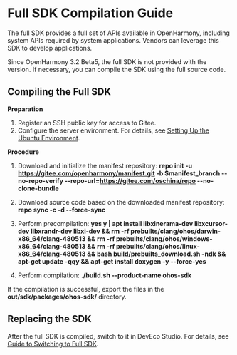 # Full SDK Compilation Guide

The full SDK provides a full set of APIs available in OpenHarmony, including system APIs required by system applications. Vendors can leverage this SDK to develop applications.

Since OpenHarmony 3.2 Beta5, the full SDK is not provided with the version. If necessary, you can compile the SDK using the full source code.

## Compiling the Full SDK

**Preparation**

1. Register an SSH public key for access to Gitee.
2. Configure the server environment. For details, see [Setting Up the Ubuntu Environment](../../device-dev/quick-start/quickstart-ide-env-ubuntu.md).

**Procedure**

1. Download and initialize the manifest repository: **repo init -u https://gitee.com/openharmony/manifest.git -b $manifest_branch --no-repo-verify --repo-url=https://gitee.com/oschina/repo --no-clone-bundle**

2. Download source code based on the downloaded manifest repository: **repo sync -c -d --force-sync**

3. Perform precompilation: **yes y | apt install libxinerama-dev libxcursor-dev libxrandr-dev libxi-dev && rm -rf prebuilts/clang/ohos/darwin-x86_64/clang-480513 && rm -rf prebuilts/clang/ohos/windows-x86_64/clang-480513 && rm -rf prebuilts/clang/ohos/linux-x86_64/clang-480513 && bash build/prebuilts_download.sh -ndk && apt-get update -qqy && apt-get install doxygen -y --force-yes**

4. Perform compilation: **./build.sh --product-name ohos-sdk**


If the compilation is successful, export the files in the **out/sdk/packages/ohos-sdk/** directory.

## Replacing the SDK

After the full SDK is compiled, switch to it in DevEco Studio. For details, see [Guide to Switching to Full SDK](full-sdk-switch-guide.md).
